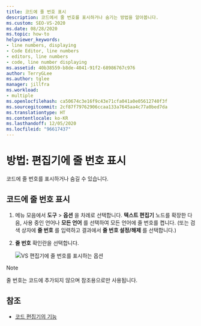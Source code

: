 ```yaml
---
title: 코드에 줄 번호 표시
description: 코드에서 줄 번호를 표시하거나 숨기는 방법을 알아봅니다.
ms.custom: SEO-VS-2020
ms.date: 08/28/2020
ms.topic: how-to
helpviewer_keywords:
- line numbers, displaying
- Code Editor, line numbers
- editors, line numbers
- code, line number displaying
ms.assetid: 40b38559-b8de-4041-91f2-68986767c976
author: TerryGLee
ms.author: tglee
manager: jillfra
ms.workload:
- multiple
ms.openlocfilehash: ca50674c3e16f9c43e71cfa041a0e05612740f3f
ms.sourcegitcommit: 2cf87f79762906ccaa133a7645aa4c77a0bed7da
ms.translationtype: HT
ms.contentlocale: ko-KR
ms.lasthandoff: 12/05/2020
ms.locfileid: "96617437"
---
```

# <a name="how-to-display-line-numbers-in-the-editor"></a>방법: 편집기에 줄 번호 표시

코드에 줄 번호를 표시하거나 숨길 수 있습니다.

## <a name="display-line-numbers-in-code"></a>코드에 줄 번호 표시

1. 메뉴 모음에서 **도구** > **옵션** 을 차례로 선택합니다. **텍스트 편집기** 노드를 확장한 다음, 사용 중인 언어나 **모든 언어** 를 선택하여 모든 언어에 줄 번호를 켭니다. (또는 검색 상자에 **줄 번호** 를 입력하고 결과에서 **줄 번호 설정/해제** 를 선택합니다.)

2. **줄 번호** 확인란을 선택합니다.

   ![VS 편집기에 줄 번호를 표시하는 옵션](../../ide/reference/media/line-numbers-option.png)

> [!NOTE]
> 줄 번호는 코드에 추가되지 않으며 참조용으로만 사용됩니다.

## <a name="see-also"></a>참조

- [코드 편집기의 기능](../../ide/writing-code-in-the-code-and-text-editor.md)
